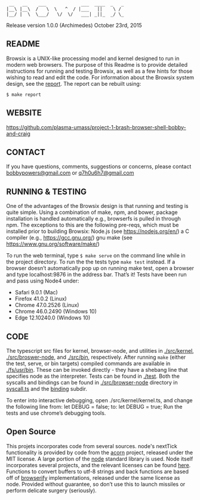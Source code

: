 ```
 __   __    ___             ___  ____  _   _
|__\ |__\  /   \  \   ^  / |___   ||    \ /
|__/ |  \  \___/   \/  \/   ___| _||_  _/ \_
```

Release version 1.0.0 (Archimedes)
October 23rd, 2015

README
------

Browsix is a UNIX-like processing model and kernel designed to run in modern web browsers.
The purpose of this Readme is to provide detailed instructions for running and testing Browsix, as well as a few hints for those wishing to read and edit the code. For information about the Browsix system design, see the [report](report.pdf).  The report can be rebuilt using:

    $ make report

WEBSITE
-------
https://github.com/plasma-umass/project-1-brash-browser-shell-bobby-and-craig


CONTACT
-------
If you have questions, comments, suggestions or concerns, please contact bobbypowers@gmail.com or q7h0u6h7@gmail.com

RUNNING & TESTING
-----------------
One of the advantages of the Browsix design is that running and testing is quite simple. Using a combination of make, npm, and bower, package installation is handled automatically e.g., browserfs is pulled in through npm.  The exceptions to this are the following pre-reqs, which must be installed prior to building Browsix:
Node.js (see https://nodejs.org/en/)
a C compiler (e.g., https://gcc.gnu.org/)
gnu make (see https://www.gnu.org/software/make/)

To run the web terminal, type `$ make serve` on the command line while in the project directory.  To run the the tests type `make test` instead. If a browser doesn’t automatically pop up on running make test, open a browser and type localhost:9876 in the address bar.  That’s it! Tests have been run and pass using Node4 under:
- Safari 9.0.1 (Mac)
- Firefox 41.0.2 (Linux)
- Chrome 47.0.2526 (Linux)
- Chrome 46.0.2490 (Windows 10)
- Edge 12.10240.0 (Windows 10)

CODE
----
The typescript src files for kernel, browser-node, and utilities in [./src/kernel](src/kernel), [./src/broswer-node](src/browser-node), and [./src/bin](src/bin), respectively.  After running `make` (either the test, serve, or bin targets) compiled commands are available in [./fs/usr/bin](fs/usr/bin). These can be invoked directly - they have a shebang line that specifies node as the interpreter. Tests can be found in [./test](test). Both the syscalls and bindings can be found in [./src/browser-node](src/browser-node) directory in [syscall.ts](src/browser-node/syscall.ts) and the [binding](src/browser-node/binding) subdir.

To enter into interactive debugging, open ./src/kernel/kernel.ts, and change the following line from:
let DEBUG = false;
to:
let DEBUG = true;
Run the tests and use chrome’s debugging tools.

Open Source
-----------

This projets incorporates code from several sources.  node's nextTick
functionality is provided by code from the
[acorn](https://github.com/marijnh/acorn) project, released under the
MIT license.  A large portion of the
[node](https://github.com/nodejs/node) standard library is used.  Node
itself incorporates several projects, and the relevant licenses can be
found [here](https://github.com/nodejs/node/blob/master/LICENSE).
Functions to convert buffers to utf-8 strings and back functions are
based off of
[browserify](https://github.com/substack/node-browserify/blob/master/LICENSE)
implementations, released under the same license as node. Provided without guarantee, so don’t use this to launch missiles or perform delicate surgery (seriously).
